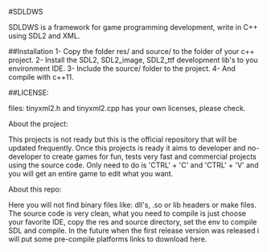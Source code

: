 #SDLDWS

SDLDWS is a framework for game programming development, write in C++ using SDL2 and XML.

##Installation
1- Copy the folder res/ and source/ to the folder of your c++ project.
2- Install the SDL2, SDL2_image, SDL2_ttf development lib's to you environment IDE.
3- Include the source/ folder to the project.
4- And compile with c++11.

##LICENSE:

files: tinyxml2.h and tinyxml2.cpp has your own licenses, please check.

About the project:

This projects is not ready but this is the official repository that will be updated 
frequently. Once this projects is ready it aims to developer and no-developer to create games
for fun, tests very fast and commercial projects using the source code. 
Only need to do is 'CTRL' + 'C' and 'CTRL' + 'V' and you will 
get an entire game to edit what you want.

About this repo:

Here you will not find binary files like: dll's, .so or lib headers or make files. The source code 
is very clean, what you need to compile is just choose your favorite IDE, copy the res and source 
directory, set the env to compile SDL and compile. In the future when the first release version 
was released i will put some pre-compile platforms links to download here.

